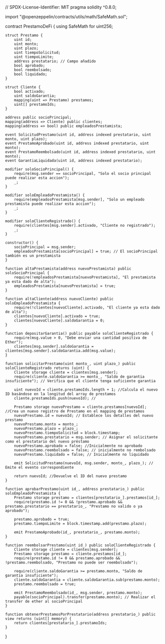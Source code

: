 // SPDX-License-Identifier: MIT
pragma solidity ^0.8.0;

import "@openzeppelin/contracts/utils/math/SafeMath.sol";

contract PrestamoDeFi {
    using SafeMath for uint256;

    struct Prestamo {
        uint id;
        uint monto;
        uint plazo;
        uint tiempoSolicitud;
        uint tiempoLimite;
        address prestatario; // Campo añadido
        bool aprobado;
        bool reembolsado;
        bool liquidado;
    }

    struct Cliente {
        bool activado;
        uint saldoGarantia;
        mapping(uint => Prestamo) prestamos;
        uint[] prestamoIds;
    }

    address public socioPrincipal;
    mapping(address => Cliente) public clientes;
    mapping(address => bool) public empleadosPrestamista;

    event SolicitudPrestamo(uint id, address indexed prestatario, uint monto, uint plazo);
    event PrestamoAprobado(uint id, address indexed prestatario, uint monto);
    event PrestamoReembolsado(uint id, address indexed prestatario, uint monto);
    event GarantiaLiquidada(uint id, address indexed prestatario);

    modifier soloSocioPrincipal() {
        require(msg.sender == socioPrincipal, "Solo el socio principal puede realizar esta accion");
        _;
    }

    modifier soloEmpleadoPrestamista() {
        require(empleadosPrestamista[msg.sender], "Solo un empleado prestamista puede realizar esta accion");
        _;
    }

    modifier soloClienteRegistrado() {
        require(clientes[msg.sender].activado, "Cliente no registrado");
        _;
    }

    constructor() {
        socioPrincipal = msg.sender;
        empleadosPrestamista[socioPrincipal] = true; // El socioPrincipal también es un prestamista
    }

    function altaPrestamista(address nuevoPrestamista) public soloSocioPrincipal {
        require(!empleadosPrestamista[nuevoPrestamista], "El prestamista ya esta dado de alta");
        empleadosPrestamista[nuevoPrestamista] = true;
    }

    function altaCliente(address nuevoCliente) public soloEmpleadoPrestamista {
        require(!clientes[nuevoCliente].activado, "El cliente ya esta dado de alta");
        clientes[nuevoCliente].activado = true;
        clientes[nuevoCliente].saldoGarantia = 0;
    }

    function depositarGarantia() public payable soloClienteRegistrado {
        require(msg.value > 0, "Debe enviar una cantidad positiva de Ether");
        clientes[msg.sender].saldoGarantia = clientes[msg.sender].saldoGarantia.add(msg.value);
    }

    function solicitarPrestamo(uint monto_, uint plazo_) public soloClienteRegistrado returns (uint) {
        Cliente storage cliente = clientes[msg.sender];
        require(cliente.saldoGarantia >= monto_, "Saldo de garantia insuficiente"); // Verifica que el cliente tenga suficiente garantia 

        uint nuevoId = cliente.prestamoIds.length + 1; //Calcula el nuevo ID basándose en la longitud del array de prestamos
        cliente.prestamoIds.push(nuevoId); //

        Prestamo storage nuevoPrestamo = cliente.prestamos[nuevoId]; //Crea un nuevo registro de Prestamo en el mapping de prestamos 
        nuevoPrestamo.id = nuevoId; // Establece los detalles del nuevo prestamo
        nuevoPrestamo.monto = monto_;
        nuevoPrestamo.plazo = plazo_;
        nuevoPrestamo.tiempoSolicitud = block.timestamp;
        nuevoPrestamo.prestatario = msg.sender; // Asignar el solicitante como el prestatario del nuevo préstamo 
        nuevoPrestamo.aprobado = false; //Inicialmente no aprobado
        nuevoPrestamo.reembolsado = false; // inicialmente no rembolsado
        nuevoPrestamo.liquidado = false; // Inicialmente no liquidado

        emit SolicitudPrestamo(nuevoId, msg.sender, monto_, plazo_); // Emite el evento correspondiente 

        return nuevoId; //Devuelve el ID del nuevo prestamo
    }

    function aprobarPrestamo(uint id_, address prestatario_) public soloEmpleadoPrestamista {
        Prestamo storage prestamo = clientes[prestatario_].prestamos[id_];
        require(prestamo.id != 0 && !prestamo.aprobado && prestamo.prestatario == prestatario_, "Prestamo no valido o ya aprobado");
        
        prestamo.aprobado = true;
        prestamo.tiempoLimite = block.timestamp.add(prestamo.plazo);

        emit PrestamoAprobado(id_, prestatario_, prestamo.monto);
    }

    function reembolsarPrestamo(uint id_) public soloClienteRegistrado {
        Cliente storage cliente = clientes[msg.sender];
        Prestamo storage prestamo = cliente.prestamos[id_];
        require(prestamo.id != 0 && prestamo.aprobado && !prestamo.reembolsado, "Prestamo no puede ser reembolsado");

        require(cliente.saldoGarantia >= prestamo.monto, "Saldo de garantia insuficiente");
        cliente.saldoGarantia = cliente.saldoGarantia.sub(prestamo.monto);
        prestamo.reembolsado = true;

        emit PrestamoReembolsado(id_, msg.sender, prestamo.monto);
        payable(socioPrincipal).transfer(prestamo.monto); // Realizar el transfer de ether al socioPrincipal
    }

    function obtenerPrestamosPorPrestatario(address prestatario_) public view returns (uint[] memory) {
        return clientes[prestatario_].prestamoIds;
    }
}
